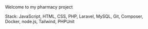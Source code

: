 Welcome to my pharmacy project

Stack: JavaScript, HTML, CSS, PHP, Laravel, MySQL, Git, Composer, Docker, node.js, Tailwind, PHPUnit

